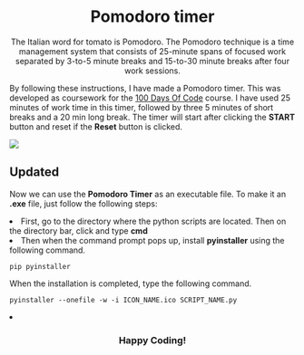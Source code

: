 <h1 align="center">Pomodoro timer</h1>
<p align="center">
The Italian word for tomato is Pomodoro. The Pomodoro technique is a time management system that consists of 25-minute spans of focused work separated by 3-to-5 minute breaks and 15-to-30 minute breaks after four work sessions.

By following these instructions, I have made a Pomodoro timer. This was developed as coursework for the [100 Days Of Code](https://www.udemy.com/course/100-days-of-code/?utm_source=adwords&utm_medium=udemyads&utm_campaign=Python_v.PROF_la.EN_cc.ROW_ti.7380&utm_content=deal4584&utm_term=_._ag_85724077624_._ad_535397245836_._kw__._de_c_._dm__._pl__._ti_dsa-774930046209_._li_9069450_._pd__._&matchtype=&gclid=CjwKCAjwyryUBhBSEiwAGN5OCPV3CUOc2OQWyaAVGBrwu9dOxoXnLpF6vqtyd0UcoznnZmAZCxFdMBoCnMMQAvD_BwE) course. I have used 25 minutes of work time in this timer, followed by three 5 minutes of short breaks and a 20 min long break. The timer will start after clicking the **START** button and reset if the **Reset** button is clicked.
</p>
<img align= "middle" src=https://user-images.githubusercontent.com/57942968/170537323-425db6be-fada-40e5-99fd-b567b868f8f2.png>


## Updated

Now we can use the **Pomodoro Timer** as an executable file. To make it an **.exe** file, just follow the following steps:

<li>
First, go to the directory where the python scripts are located. Then on the directory bar, click and type <b>cmd</b>
</li>
	
<li>
Then when the command prompt pops up, install <b>pyinstaller</b> using the following command.
  
	pip pyinstaller

</li>
When the installation is completed, type the following command.

	pyinstaller --onefile -w -i ICON_NAME.ico SCRIPT_NAME.py
<li>

</li>

<h3 align="center">Happy Coding!</h3>
